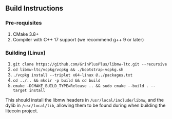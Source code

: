 ## Build Instructions

### Pre-requisites
1. CMake 3.8+
2. Compiler with C++ 17 support (we recommend g++ 9 or later)

### Building (Linux)

1. `git clone https://github.com/GrinPlusPlus/libmw-ltc.git --recursive`
2. `cd libmw-ltc/vcpkg/vcpkg && ./bootstrap-vcpkg.sh`
3. `./vcpkg install --triplet x64-linux @../packages.txt`
4. `cd ../.. && mkdir -p build && cd build`
5. `cmake -DCMAKE_BUILD_TYPE=Release .. && sudo cmake --build . --target install`

This should install the libmw headers in `/usr/local/include/libmw`, and the dylib in `/usr/local/lib`, allowing them to be found during when building the litecoin project.